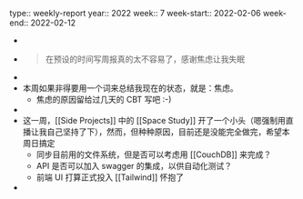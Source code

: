 type:: weekly-report
year:: 2022
week:: 7
week-start:: 2022-02-06
week-end:: 2022-02-12

-
- > 在预设的时间写周报真的太不容易了，感谢焦虑让我失眠
-
- 本周如果非得要用一个词来总结我现在的状态，就是：焦虑。
	- 焦虑的原因留给过几天的 CBT 写吧 :-)
-
- 这一周，[[Side Projects]] 中的 [[Space Study]] 开了一个小头（嗯强制用直播让我自己坚持了下），然而，但种种原因，目前还是没能完全做完，希望本周日搞定
	- 同步目前用的文件系统，但是否可以考虑用 [[CouchDB]] 来完成？
	- API 是否可以加入 swagger 的集成，以供自动化测试？
	- 前端 UI 打算正式投入 [[Tailwind]] 怀抱了
-